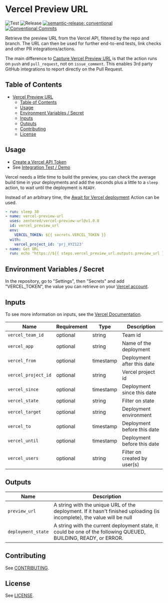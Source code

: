 # Vercel Preview URL

![Test](https://github.com/zentered/vercel-preview-url/workflows/Test/badge.svg)
![Release](https://github.com/zentered/vercel-preview-url/workflows/Publish/badge.svg)
[![semantic-release: conventional](https://img.shields.io/badge/semantic--release-conventional-e10079?logo=semantic-release)](https://github.com/semantic-release/semantic-release)
[![Conventional Commits](https://img.shields.io/badge/Conventional%20Commits-1.0.0-yellow.svg)](https://conventionalcommits.org)

Retrieve the preview URL from the Vercel API, filtered by the repo and branch. The URL can then be used for further end-to-end tests, link checks and other PR integrations/actions.

The main difference to [Capture Vercel Preview URL](https://github.com/marketplace/actions/capture-vercel-preview-url) is that the action runs on `push` and `pull_request`, not on `issue_comment`. This enables 3rd party GitHub integrations to report directly on the Pull Request.

## Table of Contents

- [Vercel Preview URL](#vercel-preview-url)
  - [Table of Contents](#table-of-contents)
  - [Usage](#usage)
  - [Environment Variables / Secret](#environment-variables--secret)
  - [Inputs](#inputs)
  - [Outputs](#outputs)
  - [Contributing](#contributing)
  - [License](#license)

## Usage

- [Create a Vercel API Token](https://vercel.com/account/tokens)
- See [Integration Test / Demo](https://github.com/PatrickHeneise/vercel-preview-action-test/blob/main/.github/workflows/integration.yml)

Vercel needs a little time to build the preview, you can check the average build time in your deployments and add the seconds plus a little to a `sleep` action, to wait until the deployment is `READY`.

Instead of an arbitrary time, the [Await for Vercel deployment](https://github.com/marketplace/actions/await-for-vercel-deployment) Action can be used.

```yaml
- run: sleep 30
- name: vercel-preview-url
  uses: zentered/vercel-preview-url@v1.0.0
  id: vercel_preview_url
  env:
    VERCEL_TOKEN: ${{ secrets.VERCEL_TOKEN }}
  with:
    vercel_project_id: 'prj_XYZ123'
- name: Get URL
  run: echo "https://${{ steps.vercel_preview_url.outputs.preview_url }}"
```

## Environment Variables / Secret

In the repository, go to "Settings", then "Secrets" and add "VERCEL_TOKEN", the value you can retrieve on your [Vercel account](https://vercel.com/account/tokens).

## Inputs

To see more information on inputs, see the [Vercel Documentation](https://vercel.com/docs/rest-api#endpoints/deployments/list-deployments).

| Name                | Requirement | Type      | Description                  |
| ------------------- | ----------- | --------- | ---------------------------- |
| `vercel_team_id`    | optional    | string    | Team id                      |
| `vercel_app`        | optional    | string    | Name of the deployment       |
| `vercel_from`       | optional    | timestamp | Deployment after this date   |
| `vercel_project_id` | optional    | string    | Vercel project id            |
| `vercel_since`      | optional    | timestamp | Deployment since this date   |
| `vercel_state`      | optional    | string    | Filter on state              |
| `vercel_target`     | optional    | string    | Deployment environment       |
| `vercel_to`         | optional    | timestamp | Deployment before this date  |
| `vercel_until`      | optional    | timestamp | Deployment before this date  |
| `vercel_users`      | optional    | string    | Filter on created by user(s) |

## Outputs

| Name               | Description                                                                                                             |
| ------------------ | ----------------------------------------------------------------------------------------------------------------------- |
| `preview_url`      | A string with the unique URL of the deployment. If it hasn't finished uploading (is incomplete), the value will be null |
| `deployment_state` | A string with the current deployment state, it could be one of the following QUEUED, BUILDING, READY, or ERROR.         |

## Contributing

See [CONTRIBUTING](CONTRIBUTING.md).

## License

See [LICENSE](LICENSE).
